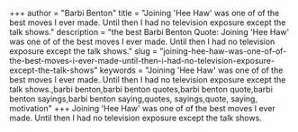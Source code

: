 +++
author = "Barbi Benton"
title = "Joining 'Hee Haw' was one of of the best moves I ever made. Until then I had no television exposure except the talk shows."
description = "the best Barbi Benton Quote: Joining 'Hee Haw' was one of of the best moves I ever made. Until then I had no television exposure except the talk shows."
slug = "joining-hee-haw-was-one-of-of-the-best-moves-i-ever-made-until-then-i-had-no-television-exposure-except-the-talk-shows"
keywords = "Joining 'Hee Haw' was one of of the best moves I ever made. Until then I had no television exposure except the talk shows.,barbi benton,barbi benton quotes,barbi benton quote,barbi benton sayings,barbi benton saying,quotes, sayings,quote, saying, motivation"
+++
Joining 'Hee Haw' was one of of the best moves I ever made. Until then I had no television exposure except the talk shows.
